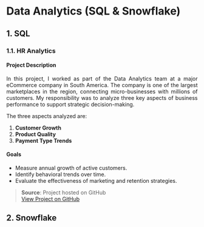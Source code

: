 # Data Analytics (SQL & Snowflake)

## 1. SQL

### 1.1. HR Analytics

#### Project Description
<p align= "justify">
In this project, I worked as part of the Data Analytics team at a major eCommerce company in South America. The company is one of the largest marketplaces in the region, connecting micro-businesses with millions of customers. My responsibility was to analyze three key aspects of business performance to support strategic decision-making.
</p>

The three aspects analyzed are:
1. **Customer Growth**
2. **Product Quality**
3. **Payment Type Trends**

#### Goals
- Measure annual growth of active customers.
- Identify behavioral trends over time.
- Evaluate the effectiveness of marketing and retention strategies.

> **Source**: Project hosted on GitHub  
> [View Project on GitHub](https://github.com/denindrap23/Data_Analytics-SQL_-_Snowflake/edit/main/SQL/Analyzing_eCommerce_Business_Performance)

## 2. Snowflake
